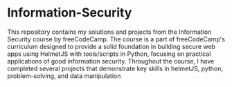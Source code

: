 # Information-Security
This repository contains my solutions and projects from the Information Security course by freeCodeCamp. The course is a part of freeCodeCamp's curriculum designed to provide a solid foundation in building secure web apps using HelmetJS with tools/scripts in Python, focusing on practical applications of good information security. Throughout the course, I have completed several projects that demonstrate key skills in helmetJS, python, problem-solving, and data manipulation

